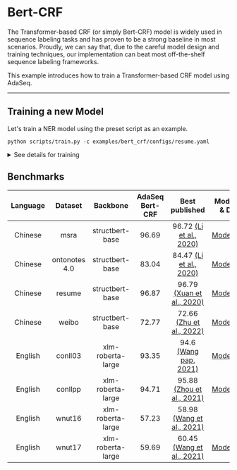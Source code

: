 # Bert-CRF
The Transformer-based CRF (or simply Bert-CRF) model is widely used in sequence labeling tasks and has proven to be a strong baseline in most scenarios. Proudly, we can say that, due to the careful model design and training techniques, our implementation can beat most off-the-shelf sequence labeling frameworks.

This example introduces how to train a Transformer-based CRF model using AdaSeq.

---

## Training a new Model
Let's train a NER model using the preset script as an example.
```
python scripts/train.py -c examples/bert_crf/configs/resume.yaml
```

<details>
<summary>See details for training</summary>

### Model-specific Arguments
```
preprocessor:
  tag_scheme: BIOES  # (str, optional): The tag scheme used for sequence-labeling tasks. Possible candidates are [`BIO`, `BIOES`]. Default to `BIOES`.
model:
  word_dropout: 0.1  # (float, optional): Word-level/token-level dropout probability. Default to `0`.
  use_crf: true  # (bool, optional): Whether to use CRF decoder. Default to `true`.
```

### Using Custom Dataset
See [tutorial](../../docs/tutorials/preparing_custom_dataset.md)

### Supported Dataset Format
1. CoNLL format (column format)
```
鲁  B-ORG
迅  I-ORG
文  I-ORG
学  I-ORG
院  I-ORG
组  O
织  O
有  O
关  O
专  O
家  O
```

2. Sequence labeling json format
```
{"text": "鲁迅文学院组织有关专家", "labels": ["B-ORG", "I-ORG", "I-ORG", "I-ORG", "I-ORG", "O", "O", "O", "O", "O", "O"]}
```

3. Span-based json format
```
{"text": "人民日报出版社新近出版了王梦奎的短文集《翠微居杂笔》。", "label": [{"start": 0, "end": 7, "type": ["组织", "出版商", "出版社"]}]}
```
</details>

## Benchmarks

| Language |    Dataset    |     Backbone      | AdaSeq Bert-CRF |                                Best published                                 |                                                   Modelcard & Demo                                                    |
|:--------:|:-------------:|:-----------------:|:---------------:|:-----------------------------------------------------------------------------:|:---------------------------------------------------------------------------------------------------------------------:|
| Chinese  |     msra      |  structbert-base  |      96.69      |   96.72 [(Li et al., 2020)](https://aclanthology.org/2020.acl-main.45.pdf)    |     [ModelScope](https://modelscope.cn/models/damo/nlp_raner_named-entity-recognition_chinese-base-news/summary)      |
| Chinese  | ontonotes 4.0 |  structbert-base  |      83.04      |   84.47 [(Li et al., 2020)](https://aclanthology.org/2020.acl-main.45.pdf)    |    [ModelScope](https://modelscope.cn/models/damo/nlp_raner_named-entity-recognition_chinese-base-generic/summary)    |
| Chinese  |    resume     |  structbert-base  |      96.87      |      96.79 [(Xuan et al., 2020)](https://arxiv.org/pdf/2001.05272v6.pdf)      |    [ModelScope](https://modelscope.cn/models/damo/nlp_raner_named-entity-recognition_chinese-base-resume/summary)     |
| Chinese  |     weibo     |  structbert-base  |      72.77      |  72.66 [(Zhu et al., 2022)](https://aclanthology.org/2022.acl-long.490.pdf)   | [ModelScope](https://modelscope.cn/models/damo/nlp_raner_named-entity-recognition_chinese-base-social_media/summary)  |
| English  |    conll03    | xlm-roberta-large |      93.35      |           94.6 [(Wang pap, 2021)](https://arxiv.org/abs/2010.05006)           |     [ModelScope](https://modelscope.cn/models/damo/nlp_raner_named-entity-recognition_english-large-news/summary)     |
| English  |    conllpp    | xlm-roberta-large |      94.71      | 95.88 [(Zhou et al., 2021)](https://aclanthology.org/2021.emnlp-main.437.pdf) |     [ModelScope](https://modelscope.cn/models/damo/nlp_raner_named-entity-recognition_english-large-news/summary)     |
| English  |    wnut16     | xlm-roberta-large |      57.23      |         58.98 [(Wang et al., 2021)](https://arxiv.org/abs/2105.03654)         |                                                           -                                                           |
| English  |    wnut17     | xlm-roberta-large |      59.69      |         60.45 [(Wang et al., 2021)](https://arxiv.org/abs/2105.03654)         | [ModelScope](https://modelscope.cn/models/damo/nlp_raner_named-entity-recognition_english-large-social_media/summary) |
